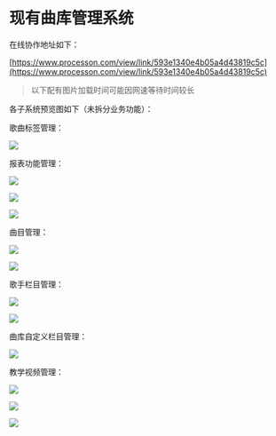 # 现有曲库管理系统

在线协作地址如下：

[https://www.processon.com/view/link/593e1340e4b05a4d43819c5c](https://www.processon.com/view/link/593e1340e4b05a4d43819c5c)

> 以下配有图片加载时间可能因网速等待时间较长

各子系统预览图如下（未拆分业务功能）：

歌曲标签管理：

![](/assets/Snip20170612_16.png)

报表功能管理：

![](/assets/Snip20170612_17.png)

![](/assets/Snip20170612_18.png)

![](/assets/Snip20170612_19.png)

曲目管理：

![](/assets/Snip20170612_20.png)

![](/assets/Snip20170612_21.png)

歌手栏目管理：

![](/assets/Snip20170612_23.png)

![](/assets/Snip20170612_24.png)

曲库自定义栏目管理：

![](/assets/Snip20170612_25.png)

教学视频管理：

![](/assets/Snip20170612_26.png)

![](/assets/Snip20170612_27.png)

![](/assets/Snip20170612_28.png)

